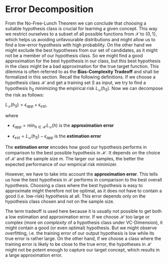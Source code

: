 # Error Decomposition

From the No-Free-Lunch Theorem we can conclude that choosing a suitable hypothesis class is crucial for learning a given concept. This way we restrict ourselves to a subset of all possible functions from $\mathcal{X}$ to $\lbrace 0,1 \rbrace$, which helps us avoiding unfavourable distributions and might allow us to find a low-error hypothesis with high probability. On the other hand we might exclude the best hypotheses from our set of candidates, as it might not be a member of our hypothesis class. So we might find a good approximation for the best hypothesis in our class, but this best hypothesis in the class might be a bad approximation for the true target function. This dilemma is often referred to as the **Bias-Complexity Tradeoff** and shall be formalized in this section.
Recall the following definitions. If we choose a hypothesis class $\mathcal{H}$ and get a training set $S$ as input, we try to find a hypothesis $h_{S}$ minimizing the empirical risk $L_{\mathcal{D}}(h_{S})$. Now we can decompose the risk as follows:

$L_{\mathcal{D}}(h_{S}) = \epsilon_{app} + \epsilon_{est},$



where 

*  $\epsilon_{app} = \min_{h\in \mathcal{H}} L_{\mathcal{D}}(h)$ is the **approximation error**

* $\epsilon_{est} = L_{\mathcal{D}}(h_{S}) - \epsilon_{app}$ is the **estimation error**


The **estimation error** encodes how good our hypothesis performs in comparison to the best possible hypothesis in $\mathcal{H}$. It depends on the choice of $\mathcal{H}$ and the sample size $m$. The larger our samples, the better the expected performance of our empirical risk minimizer.

However, we have to take into account the **approximation error**. This tells us how the best hypothesis in $\mathcal{H}$ performs in comparison to the best overall hypothesis. Choosing a class where the best hypothesis is easy to approximate might therefore not be optimal, as it does not have to contain a good (i.e. low-risk) hypothesis at all. This error depends only on the hypothesis class chosen and not on the sample size.

The term tradeoff is used here because it is usually not possible to get both a low estimation and approximation error. If we choose $\mathcal{H}$ too large or complex (more on *complexity* of a hypothesis class under VC-Dimension), it might contain a good (or even optimal) hypothesis. But we might observe overfitting, i.e. the training error of our output hypothesis is low while its true error is rather large. On the other hand, if we choose a class where the training error is likely to be close to the true error, the hypotheses in $\mathcal{H}$ might not be potent enough to capture our target concept, which results in a large approximation error.